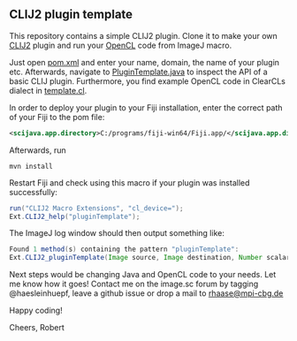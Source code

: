 ## CLIJ2 plugin template

This repository contains a simple CLIJ2 plugin. Clone it to make your own [CLIJ2](https://clij.github.io/clij2-docs) 
plugin and run your [OpenCL](https://www.khronos.org/opencl/) code from ImageJ macro.

Just open [pom.xml](pom.xml) and enter your name, domain, the name of your plugin etc. 
Afterwards, navigate to [PluginTemplate.java](src/main/java/com/yourdomain/clijplugin/PluginTemplate.java) 
to inspect the API of a basic CLIJ plugin. 
Furthermore, you find example OpenCL code in ClearCLs dialect in [template.cl](src/main/java/com/yourdomain/clijplugin/template.cl).

In order to deploy your plugin to your Fiji installation, enter the correct path of your Fiji to the pom file:

```xml
<scijava.app.directory>C:/programs/fiji-win64/Fiji.app/</scijava.app.directory>
```

Afterwards, run

```
mvn install
```

Restart Fiji and check using this macro if your plugin was installed successfully:

```java
run("CLIJ2 Macro Extensions", "cl_device=");
Ext.CLIJ2_help("pluginTemplate");
```

The ImageJ log window should then output something like:

```java
Found 1 method(s) containing the pattern "pluginTemplate":
Ext.CLIJ2_pluginTemplate(Image source, Image destination, Number scalar);
```

Next steps would be changing Java and OpenCL code to your needs. Let me know how it goes! Contact me on the 
image.sc forum by tagging @haesleinhuepf, leave a github issue or drop a mail to rhaase@mpi-cbg.de

Happy coding!

Cheers,
Robert
